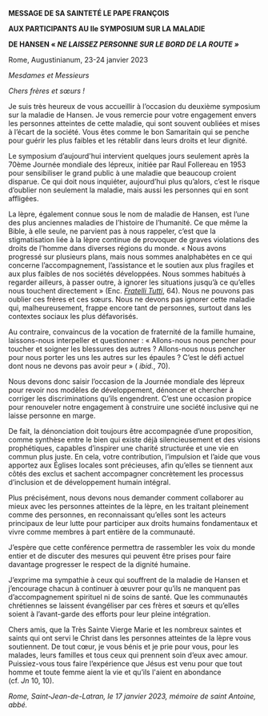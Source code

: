 **MESSAGE DE SA SAINTETÉ LE PAPE FRANÇOIS**

**AUX PARTICIPANTS AU IIe SYMPOSIUM SUR LA MALADIE**

**DE HANSEN « *NE LAISSEZ PERSONNE SUR LE BORD DE LA ROUTE »***

Rome, Augustinianum, 23-24 janvier 2023

*Mesdames et Messieurs*

*Chers frères et sœurs !*

Je suis très heureux de vous accueillir à l’occasion du deuxième symposium sur la maladie de Hansen. Je vous remercie pour votre engagement envers les personnes atteintes de cette maladie, qui sont souvent oubliées et mises à l’écart de la société. Vous êtes comme le bon Samaritain qui se penche pour guérir les plus faibles et les rétablir dans leurs droits et leur dignité.

Le symposium d’aujourd'hui intervient quelques jours seulement après la 70ème Journée mondiale des lépreux, initiée par Raul Follereau en 1953 pour sensibiliser le grand public à une maladie que beaucoup croient disparue. Ce qui doit nous inquiéter, aujourd’hui plus qu’alors, c’est le risque d’oublier non seulement la maladie, mais aussi les personnes qui en sont affligées.

La lèpre, également connue sous le nom de maladie de Hansen, est l’une des plus anciennes maladies de l’histoire de l’humanité. Ce que même la Bible, à elle seule, ne parvient pas à nous rappeler, c’est que la stigmatisation liée à la lèpre continue de provoquer de graves violations des droits de l’homme dans diverses régions du monde. « Nous avons progressé sur plusieurs plans, mais nous sommes analphabètes en ce qui concerne l’accompagnement, l’assistance et le soutien aux plus fragiles et aux plus faibles de nos sociétés développées. Nous sommes habitués à regarder ailleurs, à passer outre, à ignorer les situations jusqu’à ce qu’elles nous touchent directement » (Enc. *[Fratelli Tutti](https://www.vatican.va/content/francesco/fr/encyclicals/documents/papa-francesco_20201003_enciclica-fratelli-tutti.html)*, 64). Nous ne pouvons pas oublier ces frères et ces sœurs. Nous ne devons pas ignorer cette maladie qui, malheureusement, frappe encore tant de personnes, surtout dans les contextes sociaux les plus défavorisés.

Au contraire, convaincus de la vocation de fraternité de la famille humaine, laissons-nous interpeller et questionner : « Allons-nous nous pencher pour toucher et soigner les blessures des autres ? Allons-nous nous pencher pour nous porter les uns les autres sur les épaules ? C’est le défi actuel dont nous ne devons pas avoir peur » ( *ibid.*, 70).

Nous devons donc saisir l’occasion de la Journée mondiale des lépreux pour revoir nos modèles de développement, dénoncer et chercher à corriger les discriminations qu’ils engendrent. C’est une occasion propice pour renouveler notre engagement à construire une société inclusive qui ne laisse personne en marge.

De fait, la dénonciation doit toujours être accompagnée d’une proposition, comme synthèse entre le bien qui existe déjà silencieusement et des visions prophétiques, capables d’inspirer une charité structurée et une vie en commun plus juste. En cela, votre contribution, l’impulsion et l’aide que vous apportez aux Églises locales sont précieuses, afin qu’elles se tiennent aux côtés des exclus et sachent accompagner concrètement les processus d’inclusion et de développement humain intégral.

Plus précisément, nous devons nous demander comment collaborer au mieux avec les personnes atteintes de la lèpre, en les traitant pleinement comme des personnes, en reconnaissant qu’elles sont les acteurs principaux de leur lutte pour participer aux droits humains fondamentaux et vivre comme membres à part entière de la communauté.

J’espère que cette conférence permettra de rassembler les voix du monde entier et de discuter des mesures qui peuvent être prises pour faire davantage progresser le respect de la dignité humaine.

J’exprime ma sympathie à ceux qui souffrent de la maladie de Hansen et j’encourage chacun à continuer à œuvrer pour qu’ils ne manquent pas d’accompagnement spirituel ni de soins de santé. Que les communautés chrétiennes se laissent évangéliser par ces frères et sœurs et qu’elles soient à l’avant-garde des efforts pour leur pleine intégration.

Chers amis, que la Très Sainte Vierge Marie et les nombreux saintes et saints qui ont servi le Christ dans les personnes atteintes de la lèpre vous soutiennent. De tout cœur, je vous bénis et je prie pour vous, pour les malades, leurs familles et tous ceux qui prennent soin d’eux avec amour. Puissiez-vous tous faire l’expérience que Jésus est venu pour que tout homme et toute femme aient la vie et qu’ils l'aient en abondance (cf. *Jn* 10, 10).

*Rome, Saint-Jean-de-Latran, le 17 janvier 2023, mémoire de saint Antoine, abbé.*